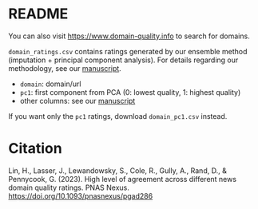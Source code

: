 # README

You can also visit https://www.domain-quality.info to search for domains.

`domain_ratings.csv` contains ratings generated by our ensemble method (imputation + principal component analysis). For details regarding our methodology, see our [manuscript](https://doi.org/10.1093/pnasnexus/pgad286).

 - `domain`: domain/url
 - `pc1`: first component from PCA (0: lowest quality, 1: highest quality)
 - other columns: see our [manuscript](https://doi.org/10.1093/pnasnexus/pgad286)

If you want only the `pc1` ratings, download `domain_pc1.csv` instead.

# Citation

Lin, H., Lasser, J., Lewandowsky, S., Cole, R., Gully, A., Rand, D., & Pennycook, G. (2023). High level of agreement across different news domain quality ratings. PNAS Nexus. https://doi.org/10.1093/pnasnexus/pgad286
